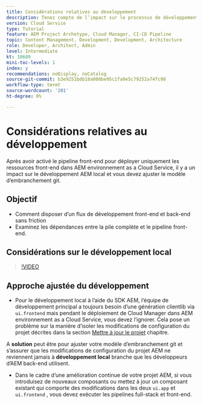 ```yaml
---
title: Considérations relatives au développement
description: Tenez compte de l’impact sur le processus de développement front-end et back-end une fois que vous avez activé le pipeline front-end.
version: Cloud Service
type: Tutorial
feature: AEM Project Archetype, Cloud Manager, CI-CD Pipeline
topic: Content Management, Development, Development, Architecture
role: Developer, Architect, Admin
level: Intermediate
kt: 10689
mini-toc-levels: 1
index: y
recommendations: noDisplay, noCatalog
source-git-commit: b3e9251bdb18a008be95c1fa9e5c79252a74fc98
workflow-type: tm+mt
source-wordcount: '201'
ht-degree: 0%

---
```



# Considérations relatives au développement

Après avoir activé le pipeline front-end pour déployer uniquement les ressources front-end dans AEM environnement as a Cloud Service, il y a un impact sur le développement AEM local et vous devez ajuster le modèle d’embranchement git.

## Objectif

* Comment disposer d’un flux de développement front-end et back-end sans friction
* Examinez les dépendances entre la pile complète et le pipeline front-end.


## Considérations sur le développement local

>[!VIDEO](https://video.tv.adobe.com/v/3409421?quality=12&learn=on)


## Approche ajustée du développement

* Pour le développement local à l’aide du SDK AEM, l’équipe de développement principal a toujours besoin d’une génération clientlib via `ui.frontend` mais pendant le déploiement de Cloud Manager dans AEM environnement as a Cloud Service, vous devez l’ignorer. Cela pose un problème sur la manière d’isoler les modifications de configuration du projet décrites dans la section [Mettre à jour le projet](update-project.md) chapitre.

A __solution__ peut être pour ajuster votre modèle d’embranchement git et s’assurer que les modifications de configuration du projet AEM ne reviennent jamais à __développement local__ branche que les développeurs d’AEM back-end utilisent.


* Dans le cadre d’une amélioration continue de votre projet AEM, si vous introduisez de nouveaux composants ou mettez à jour un composant existant qui comporte des modifications dans les deux `ui.app` et `ui.frontend` , vous devez exécuter les pipelines full-stack et front-end.



